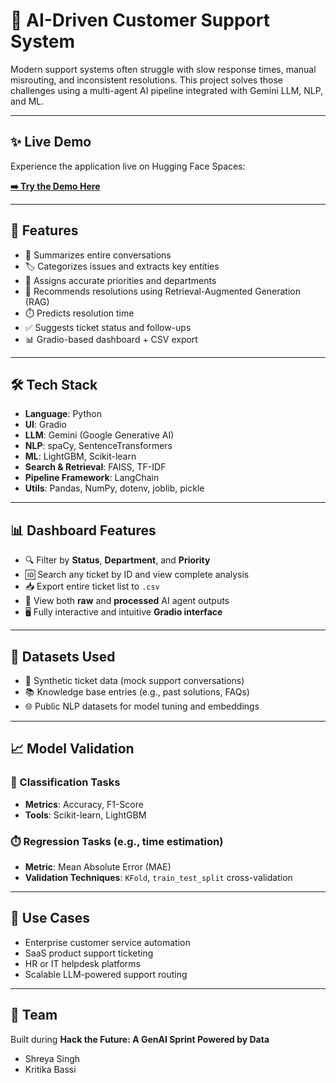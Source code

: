 # 🤖 AI-Driven Customer Support System

Modern support systems often struggle with slow response times, manual misrouting, and inconsistent resolutions. This project solves those challenges using a multi-agent AI pipeline integrated with Gemini LLM, NLP, and ML.

---
## ✨ Live Demo

Experience the application live on Hugging Face Spaces:

**[➡️ Try the Demo Here](https://huggingface.co/spaces/KB14/Accenture_Hackathon)**

---

## 🚀 Features

- 🧠 Summarizes entire conversations
- 🏷️ Categorizes issues and extracts key entities
- 🎯 Assigns accurate priorities and departments
- 🧾 Recommends resolutions using Retrieval-Augmented Generation (RAG)
- ⏱️ Predicts resolution time
- ✅ Suggests ticket status and follow-ups
- 📊 Gradio-based dashboard + CSV export

---

## 🛠️ Tech Stack

- **Language**: Python
- **UI**: Gradio
- **LLM**: Gemini (Google Generative AI)
- **NLP**: spaCy, SentenceTransformers
- **ML**: LightGBM, Scikit-learn
- **Search & Retrieval**: FAISS, TF-IDF
- **Pipeline Framework**: LangChain
- **Utils**: Pandas, NumPy, dotenv, joblib, pickle

---

## 📊 Dashboard Features

- 🔍 Filter by **Status**, **Department**, and **Priority**  
- 🆔 Search any ticket by ID and view complete analysis  
- 📥 Export entire ticket list to `.csv`  
- 🧠 View both **raw** and **processed** AI agent outputs  
- 🖥️ Fully interactive and intuitive **Gradio interface**  

---

## 📁 Datasets Used

- 🧪 Synthetic ticket data (mock support conversations)  
- 📚 Knowledge base entries (e.g., past solutions, FAQs)  
- 🌐 Public NLP datasets for model tuning and embeddings  

---

## 📈 Model Validation

### 🧪 Classification Tasks
- **Metrics**: Accuracy, F1-Score  
- **Tools**: Scikit-learn, LightGBM  

### ⏱️ Regression Tasks (e.g., time estimation)
- **Metric**: Mean Absolute Error (MAE)  
- **Validation Techniques**: `KFold`, `train_test_split` cross-validation  

---

## 💼 Use Cases

- Enterprise customer service automation  
- SaaS product support ticketing  
- HR or IT helpdesk platforms  
- Scalable LLM-powered support routing  

---

## 🤝 Team

Built during **Hack the Future: A GenAI Sprint Powered by Data**

- Shreya Singh 
- Kritika Bassi   
